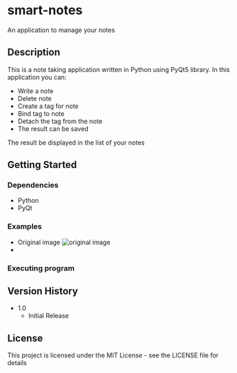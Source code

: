 # smart-notes
An application to manage your notes

## Description
This is a note taking application written in Python using PyQt5 library.
In this application you can:
* Write a note
* Delete note
* Create a tag for note
* Bind tag to note
* Detach the tag from the note
* The result can be saved

The result be displayed in the list of your notes

## Getting Started

### Dependencies

* Python
* PyQt

### Examples

* Original image
![original image](https://github.com/mashkovamilana/Smart-notes/blob/main/images/original-image.png)
* 
### Executing program



## Version History

* 1.0
    * Initial Release

## License

This project is licensed under the MIT License - see the LICENSE file for details

